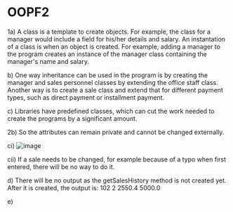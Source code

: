# OOPF2
1a)
A class is a template to create objects. For example, the class for a manager would include a field for his/her details and salary. An instantation of a class is when an object is created. For example, adding a manager to the program creates an instance of the manager class containing the manager's name and salary.

b)
One way inheritance can be used in the program is by creating the manager and sales personnel classes by extending the office staff class. Another way is to create a sale class and extend that for different payment types, such as direct payment or installment payment.

c)
Libraries have predefined classes, which can cut the work needed to create the programs by a significant amount.

2b)
So the attributes can remain private and cannot be changed externally.

ci)
![image](https://github.com/kennethjy/OOPF2/assets/114073455/5ac900d7-0ef9-4fe8-9213-88960e7c3eb3)

cii)
If a sale needs to be changed, for example because of a typo when first entered, there will be no way to do it.

d) There will be no output as the getSalesHistory method is not created yet. After it is created, the output is:
102
2
2550.4
5000.0

e)
